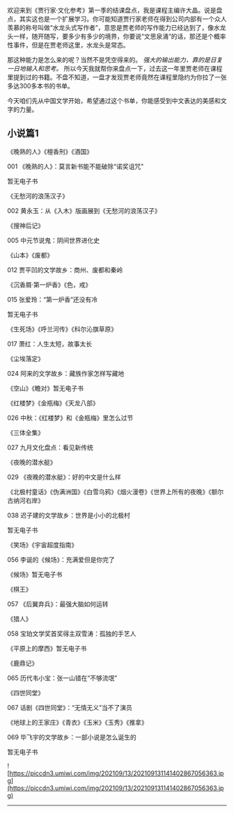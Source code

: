 欢迎来到《贾行家·文化参考》第一季的结课盘点，我是课程主编许大晶。说是盘点，其实这也是一个扩展学习。你可能知道贾行家老师在得到公司内部有一个众人羡慕的称号叫做“水龙头式写作者”，意思是贾老师的写作能力已经达到了，像水龙头一样，随开随写，要多少有多少的境界，你要说“文思泉涌”的话，那还是个概率性事件，但是在贾老师这里，水龙头是常态。

那这种能力是怎么来的呢？当然不是凭空得来的。 *强大的输出能力，靠的是日复一日地输入和思考。* 所以今天我就帮你来盘点一下，过去这一年里贾老师在课程里提到过的书籍。不盘不知道，一盘才发现贾老师竟然在课程里隐约为你拉了一张多达300多本书的书单。

今天咱们先从中国文学开始，希望通过这个书单，你能感受到中文表达的美感和文字的力量。

## 小说篇1

《晚熟的人》《檀香刑》《酒国》

001 《晚熟的人》：莫言新书能不能破除“诺奖诅咒”

暂无电子书

《无愁河的浪荡汉子》

002 黄永玉：从《入木》版画展到《无愁河的浪荡汉子》

《搜神后记》

005 中元节说鬼：阴间世界进化史

《山本》《废都》

012 贾平凹的文学故乡：商州、废都和秦岭

《沉香屑·第一炉香》《色，戒》

015 张爱玲：“第一炉香”还没有冷

暂无电子书

《生死场》《呼兰河传》《科尔沁旗草原》

017 萧红：人生太短，故事太长

《尘埃落定》

024 阿来的文学故乡：藏族作家怎样写藏地

《空山》《瞻对》暂无电子书

《红楼梦》《金瓶梅》《天龙八部》

026 中秋：《红楼梦》和《金瓶梅》里怎么过节

《三体全集》

027 九月文化盘点：看见新传统

《夜晚的潜水艇》

029 《夜晚的潜水艇》：好的中文是什么样

《北极村童话》《伪满洲国》《白雪乌鸦》《烟火漫卷》《世界上所有的夜晚》《额尔古纳河右岸》

038 迟子建的文学故乡：世界是小小的北极村

暂无电子书

《笑场》《宇宙超度指南》

056 李诞的《候场》：充满爱但是你完了

《候场》暂无电子书

《棋王》

057 《后翼弃兵》：最强大脑如何运转

《猎人》

058 宝珀文学奖首奖得主双雪涛：孤独的手艺人

《平原上的摩西》暂无电子书

《鹿鼎记》

065 历代韦小宝：张一山错在“不够流氓”

《四世同堂》

067 话剧《四世同堂》：“无情无义”当不了演员

《地球上的王家庄》《青衣》《玉米》《玉秀》《推拿》

069 毕飞宇的文学故乡：一部小说是怎么诞生的

暂无电子书

![https://piccdn3.umiwi.com/img/202109/13/202109131141402867056363.jpg](https://piccdn3.umiwi.com/img/202109/13/202109131141402867056363.jpg)

---
